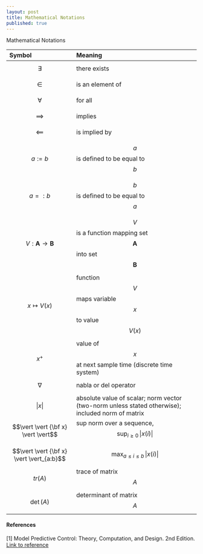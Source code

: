 ```yaml
---
layout: post
title: Mathematical Notations
published: true
---
```


Mathematical Notations
<!--
* $$\exists$$  &nbsp; &nbsp;   there exists
* $$\in$$     &nbsp; &nbsp;    is an element of
* $$\forall$$  &nbsp; &nbsp;   for all
* $$\implies$$  &nbsp; &nbsp;  implies
* $$\impliedby$$ &nbsp; &nbsp; is implied by
* $$a := b$$  &nbsp; &nbsp;    $$a$$ is defined to be equal to $$b$$
* $$a =: b$$   &nbsp; &nbsp;   $$b$$ is defined to be equal to $$a$$
* $$V : \mathbf{A} \to \mathbf{B}$$ &nbsp; &nbsp; $$V$$ is a function mapping set $$\mathbf{A}$$ into set $$\mathbf{B}$$
* $$x \mapsto V(x)$$ &nbsp; &nbsp; function $$V$$ maps variable $$x$$ to value $$V(x)$$
* $$x^+$$ &nbsp; &nbsp; value of $$x$$ at next sample time (discrete time system)
* $$\nabla$$ &nbsp; &nbsp; nabla or del operator
* $$\vert x \vert$$ &nbsp; &nbsp; absolute value of scalar; norm vector (two-norm unless stated otherwise); included norm of matrix
* $$\vert \vert {\bf x} \vert \vert$$ &nbsp; &nbsp; sup norm over a sequence, $$\text{sup}_{i \geq 0} \, \vert x(i) \vert$$
* $$\vert \vert {\bf x} \vert \vert_{a:b}$$ &nbsp; &nbsp; $$\text{max}_{a \leq i \leq b} \, \vert x(i) \vert$$
* $$tr(A)$$ &nbsp; &nbsp; trace of matrix $$A$$
* $$\det(A)$$ &nbsp; &nbsp; determinant of matrix $$A$$
-->

| **Symbol** &nbsp; &nbsp; &nbsp; &nbsp; &nbsp; &nbsp; &nbsp; | **Meaning**  |
|:---------------|:----------------------------------|
| $$\exists$$  | there exists  |
| $$\in$$  | is an element of  |
|$$\forall$$ |for all |
| $$\implies$$| implies|
|$$\impliedby$$ | is implied by|
|$$a := b$$ |$$a$$ is defined to be equal to $$b$$ |
|$$a =: b$$  | $$b$$ is defined to be equal to $$a$$|
|$$V : \mathbf{A} \to \mathbf{B}$$ | $$V$$ is a function mapping set $$\mathbf{A}$$ into set $$\mathbf{B}$$|
|$$x \mapsto V(x)$$ | function $$V$$ maps variable $$x$$ to value $$V(x)$$|
|$$x^+$$ | value of $$x$$ at next sample time (discrete time system)|
|$$\nabla$$ |nabla or del operator |
|$$\vert x \vert$$  | absolute value of scalar; norm vector (two-norm unless stated otherwise); included norm of matrix|
|$$\vert \vert {\bf x} \vert \vert$$ |sup norm over a sequence, $$\text{sup}_{i \geq 0} \, \vert x(i) \vert$$ |
| $$\vert \vert {\bf x} \vert \vert_{a:b}$$| $$\text{max}_{a \leq i \leq b} \, \vert x(i) \vert$$|
| $$tr(A)$$|trace of matrix $$A$$ |
|$$\det(A)$$ |determinant of matrix $$A$$ |

<!-- https://www.cambridgeinternational.org/Images/420009-mathematics-notation-list-.pdf 
https://en.wikipedia.org/wiki/Glossary_of_mathematical_symbols
https://www.rapidtables.com/math/symbols/Basic_Math_Symbols.html
-->


#### References

[1] Model Predictive Control: Theory, Computation, and Design. 2nd Edition. [Link to reference](https://sites.engineering.ucsb.edu/~jbraw/mpc/)

